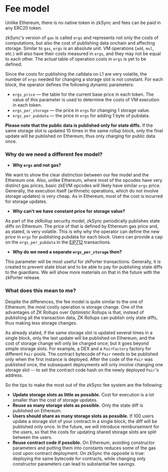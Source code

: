 # Fee model

Unlike Ethereum, there is no native token in zkSync and fees can be paid in any ERC20 token.

zkSync's version of `gas` is called `ergs` and represents not only the costs of computations, but also the cost of publishing data onchain and affecting storage. Similar to `gas`, `ergs` is an absolute unit. VM operations (`add`, `mul`, etc.) will also have their costs measured in `ergs`, and they may not be equal to each other. The actual table of operation costs in `ergs` is yet to be defined.

Since the costs for publishing the calldata on L1 are very volatile, the number of `ergs` needed for changing a storage slot is not constant. For each block, the operator defines the following dynamic parameters:

- `ergs_price` — the table for the current base price in each token. The value of this parameter is used to determine the costs of VM execution in each token.
- `ergs_per_storage` — the price in `ergs` for changing 1 storage value.
- `ergs_per_pubdata` — the price in `ergs` for adding 1 byte of pubdata.

**Please note that the public data is published only for state diffs.** If the same storage slot is updated 10 times in the same rollup block, only the final update will be published on Ethereum, thus only charging for public data once.

### Why do we need a different fee model?

- **Why `ergs` and not gas?**

We want to show the clear distinction between our fee model and the Ethereum one. Also, unlike Ethereum, where most of the opcodes have very distinct gas prices, basic zkEVM opcodes will likely have similar `ergs` price. Generally, the execution itself (arithmetic operations, which do not involve storage updates) is very cheap. As in Ethereum, most of the cost is incurred for storage updates.

- **Why can't we have constant price for storage value?**

As part of the zkRollup security model, zkSync periodically publishes state diffs on Ethereum. The price of that is defined by Ethereum gas price and, as stated, is very volatile. This is why why the operator can define the new price in `ergs` for publishing pubdata for each block. Users can provide a cap on the `ergs_per_pubdata` in the [EIP712](../api/api.md#eip712) transactions.

- **Why do we need a separate `ergs_per_storage` then?**

This parameter will be most useful for zkPorter transactions. Generally, it is created to prevent state bloat and to be able to pay for publishing state diffs to the guardians. We will show more materials on that in the future with the zkPorter release.

### What does this mean to me?

Despite the differences, the fee model is quite similar to the one of Ethereum; the most costly operation is storage change. One of the advantages of ZK Rollups over Optimistic Rollups is that, instead of publishing all the transaction data, ZK Rollups can publish only state diffs, thus making less storage changes.

As already stated, if the same storage slot is updated several times in a single block, only the last update will be published on Ethereum, and the cost of storage change will only be charged once; but it goes beyond simple storage slots. For example, a DEX and a `PairFactory` factory for different `Pair` pools. The contract bytecode of `Pair` needs to be published only when the first instance is deployed. After the code of the `Pair` was published once, the subsequent deployments will only involve changing one storage slot -- to set the contract code hash on the newly deployed `Pair`'s address.

So the tips to make the most out of the zkSync fee system are the following:

- **Update storage slots as little as possible.** Cost for execution is a lot smaller than the cost of storage updates.
- **Reuse as many storage slots as possible.** Only the state diff is published on Ethereum.
- **Users should share as many storage slots as possible.** If 100 users update a storage slot of your contract in a single block, the diff will be published only once. In the future, we will introduce reimbursement for the users, so that the costs for updating shared storage slots are split between the users.
- **Reuse contract code if possible.** On Ethereum, avoiding constructor parameters and putting them into constants reduces some of the gas cost upon contract deployment. On zkSync the opposite is true: deploying the same bytecode for contracts, while changing only constructor parameters can lead to substantial fee savings.
